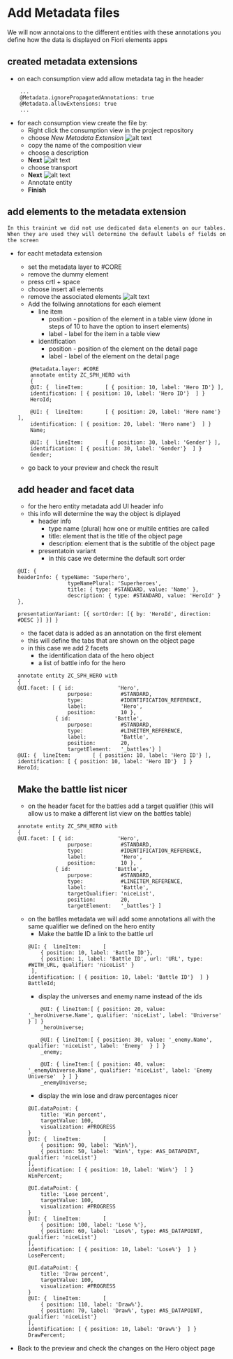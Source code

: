# Add Metadata files 
We will now annotaions to the different entities with these annotations you define how the data is displayed on Fiori elements apps

## created metadata extensions
- on each consumption view add allow metadata tag in the header 
```
    ...
    @Metadata.ignorePropagatedAnnotations: true
    @Metadata.allowExtensions: true
    ...
```
- for each consumption view create the file by:
    - Right click the consumption view in the project repository
    - choose *New Metadata Extension*
    ![alt text](images/new-metadata-extension.png)
    - copy the name of the composition view
    - choose a description 
    - **Next**
    ![alt text](images/metada-extension-popup.png)
    - choose transport 
    - **Next**
    ![alt text](images/select-transport.png)
    - Annotate entity
    - **Finish**

## add elements to the metadata extension
```
In this trainint we did not use dedicated data elements on our tables. When they are used they will determine the default labels of fields on the screen
```
- for eacht metadata extension 
    - set the metadata layer to #CORE
    - remove the dummy element
    - press crtl + space
    - choose insert all elements
    - remove the associated elements
    ![alt text](images/insert-all-elements.png)
    - Add the follwing annotations for each element
        - line item
            - position - position of the element in a table view (done in steps of 10 to have the option to insert elements)
            - label - label for the item in a table view 
        - identification 
            - position - position of the element on the detail page 
            - label - label of the element on the detail page
    ```
        @Metadata.layer: #CORE
        annotate entity ZC_SPH_HERO with
        {
        @UI: {  lineItem:       [ { position: 10, label: 'Hero ID'} ],
        identification: [ { position: 10, label: 'Hero ID'}  ] }
        HeroId;

        @UI: {  lineItem:       [ { position: 20, label: 'Hero name'} ],
        identification: [ { position: 20, label: 'Hero name'}  ] }
        Name;

        @UI: {  lineItem:       [ { position: 30, label: 'Gender'} ],
        identification: [ { position: 30, label: 'Gender'}  ] }
        Gender;
    ```
    - go back to your preview and check the result

    ## add header and facet data
    - for the hero entity metadata add UI header info 
    - this info will determine the way the object is diplayed
        - header info
            - type name (plural) how one or multile entities are called
            - title: element that is the title of the object page 
            - description: element that is the subtitle of the object page 
        - presentatoin variant
            - in this case we determine the default sort order
    ```
    @UI: {
    headerInfo: { typeName: 'Superhero',
                    typeNamePlural: 'Superheroes',
                    title: { type: #STANDARD, value: 'Name' },
                    description: { type: #STANDARD, value: 'HeroId' }  },
                    
    presentationVariant: [{ sortOrder: [{ by: 'HeroId', direction:  #DESC }] }] }
    ```

    - the facet data is added as an annotation on the first element 
    - this will define the tabs that are shown on the object page
    - in this case we add 2 facets
        - the identification data of the hero object 
        - a list of battle info for the hero

    ```
    annotate entity ZC_SPH_HERO with
    {
    @UI.facet: [ { id:              'Hero',
                    purpose:         #STANDARD,
                    type:            #IDENTIFICATION_REFERENCE,
                    label:           'Hero',
                    position:        10 },
                { id:              'Battle',
                    purpose:         #STANDARD,
                    type:            #LINEITEM_REFERENCE,
                    label:           'Battle', 
                    position:        20,
                    targetElement:   '_battles'} ] 
    @UI: {  lineItem:       [ { position: 10, label: 'Hero ID'} ],
    identification: [ { position: 10, label: 'Hero ID'}  ] }
    HeroId;
    ```

    ## Make the battle list nicer 
    - on the header facet for the battles add a target qualifier (this will allow us to make a different list view on the battles table)
    ```
    annotate entity ZC_SPH_HERO with
    {
    @UI.facet: [ { id:              'Hero',
                    purpose:         #STANDARD,
                    type:            #IDENTIFICATION_REFERENCE,
                    label:           'Hero',
                    position:        10 },
                { id:              'Battle',
                    purpose:         #STANDARD,
                    type:            #LINEITEM_REFERENCE,
                    label:           'Battle',
                    targetQualifier: 'niceList',
                    position:        20,
                    targetElement:   '_battles'} ] 
    ```
    - on the batlles metadata we will add some annotations all with the same qualifier we defined on the hero entity
        - Make the battle ID a link to the battle url 
        ```
        @UI: {  lineItem:       [ 
            { position: 10, label: 'Battle ID'}, 
            { position: 1, label: 'Battle ID', url: 'URL', type: #WITH_URL, qualifier: 'niceList' }
         ],
        identification: [ { position: 10, label: 'Battle ID'}  ] }            
        BattleId;
        ```
        - display the universes and enemy name instead of the ids
        ```
            @UI: { lineItem:[ { position: 20, value: '_heroUniverse.Name', qualifier: 'niceList', label: 'Universe'  } ] }
            _heroUniverse;

            @UI: { lineItem:[ { position: 30, value: '_enemy.Name', qualifier: 'niceList', label: 'Enemy'  } ] }
            _enemy;

            @UI: { lineItem:[ { position: 40, value: '_enemyUniverse.Name', qualifier: 'niceList', label: 'Enemy Universe'  } ] }
            _enemyUniverse;
        ```
        - display the win lose and draw percentages nicer 
        ```
        @UI.dataPoint: {
            title: 'Win percent',
            targetValue: 100,
            visualization: #PROGRESS
        }
        @UI: {  lineItem:       [ 
            { position: 90, label: 'Win%'},
            { position: 50, label: 'Win%', type: #AS_DATAPOINT,  qualifier: 'niceList'} 
        ],
        identification: [ { position: 10, label: 'Win%'}  ] }
        WinPercent;

        @UI.dataPoint: {
            title: 'Lose percent',
            targetValue: 100,
            visualization: #PROGRESS
        }
        @UI: {  lineItem:       [ 
            { position: 100, label: 'Lose %'},
            { position: 60, label: 'Lose%', type: #AS_DATAPOINT,  qualifier: 'niceList'}  
        ],
        identification: [ { position: 10, label: 'Lose%'}  ] }
        LosePercent;

        @UI.dataPoint: {
            title: 'Draw percent',
            targetValue: 100,
            visualization: #PROGRESS
        }
        @UI: {  lineItem:       [ 
            { position: 110, label: 'Draw%'},
            { position: 70, label: 'Draw%', type: #AS_DATAPOINT,  qualifier: 'niceList'}  
        ],
        identification: [ { position: 10, label: 'Draw%'}  ] }
        DrawPercent;
        ```

- Back to the preview and check the changes on the Hero object page



